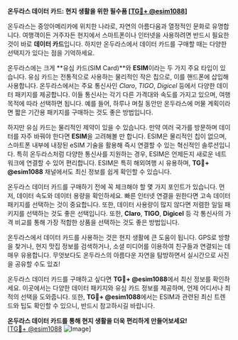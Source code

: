 **온두라스 데이터 카드: 현지 생활을 위한 필수품 [[TG💪+ @esim1088](https://t.me/s/esim1088)]**

온두라스는 중앙아메리카에 위치한 나라로, 자연의 아름다움과 열정적인 문화로 유명합니다. 여행객이든 거주자든 현지에서 스마트폰이나 인터넷을 사용하려면 반드시 필요한 것이 바로 **데이터 카드**입니다. 하지만 온두라스에서 데이터 카드를 구매할 때는 다양한 선택지가 있다는 점을 기억하세요.

온두라스에는 크게 **유심 카드(SIM Card)**와 **ESIM**이라는 두 가지 주요 타입이 있습니다. 유심 카드는 전통적으로 사용하는 물리적인 작은 칩으로, 이를 핸드폰에 삽입해 사용합니다. 온두라스에서는 주요 통신사인 *Claro*, *TIGO*, *Digicel* 등에서 다양한 데이터 패키지를 제공합니다. 이들 통신사는 각기 다른 가격대와 속도를 가지고 있으며, 여행 목적에 따라 선택하면 됩니다. 예를 들어, 하루나 며칠 동안만 온두라스에 머물 계획이라면 짧은 기간용 패키지를 구매하는 것도 좋은 방법입니다.

하지만 유심 카드는 물리적인 제약이 있을 수 있습니다. 만약 여러 국가를 방문하며 데이터를 자주 바꿔야 한다면 **ESIM**을 고려해볼 만 합니다. ESIM은 물리적인 칩이 없으며, 스마트폰 내부에 내장된 eSIM 기술을 활용해 즉시 연결할 수 있는 혁신적인 솔루션입니다. 특히 온두라스처럼 다양한 통신사를 지원하는 경우, ESIM은 언제든지 새로운 네트워크에 연결할 수 있어 편리합니다. ESIM은 특히 해외여행 시 유용하며, **TG💪+ @esim1088** 채널에서도 최신 정보를 쉽게 확인할 수 있습니다.

온두라스 데이터 카드를 구매하기 전에 꼭 체크해야 할 몇 가지 포인트가 있습니다. 먼저, 데이터 속도와 데이터 용량을 확인하세요. 빠른 인터넷 연결을 원한다면 고속 데이터 패키지를 선택하는 것이 중요합니다. 또한, 데이터 사용량이 많지 않다면 저렴한 일일 패키지를 선택하는 것도 좋은 선택입니다. 또한, **Claro**, **TIGO**, **Digicel** 등 각 통신사의 가격 비교를 통해 가장 적합한 상품을 선택하는 것도 좋은 방법입니다.

온두라스에서 데이터 카드를 사용하는 것은 현지 생활에 큰 도움이 됩니다. GPS로 방향을 찾거나, 현지 맛집 정보를 검색하거나, 소셜 미디어를 이용하여 친구들과 연결되는 데 매우 유용합니다. 무엇보다도 온두라스의 아름다운 자연을 탐방하면서 실시간으로 사진을 공유할 수도 있죠!

온두라스 데이터 카드를 구매하고 싶다면 **TG💪+ @esim1088**에서 최신 정보를 확인하세요. 이곳에서는 다양한 데이터 패키지와 유심 카드 정보를 제공하며, 언제 어디서나 최적의 선택을 도와줍니다. 또한, **TG💪+ @esim1088**에서는 ESIM과 관련된 최신 트렌드와 팁도 확인할 수 있으니, 반드시 참고하시길 바랍니다.

**온두라스 데이터 카드를 통해 현지 생활을 더욱 편리하게 만들어보세요!**  
[[TG💪+ @esim1088](https://t.me/s/esim1088) ![Image](https://i.postimg.cc/Y0z9fWf4/image.png)]